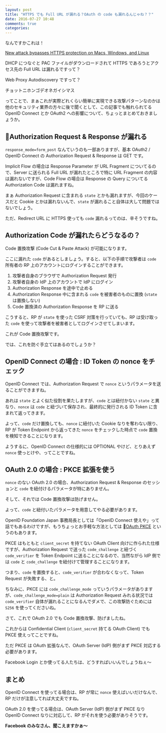 ```yaml
---
layout: post
title: "HTTPS でも Full URL が漏れる？OAuth の code も漏れるんじゃね？？"
date: 2016-07-27 10:48
comments: true
categories: 
---
```


なんですかこれは！

[New attack bypasses HTTPS protection on Macs, Windows, and Linux](http://arstechnica.com/security/2016/07/new-attack-that-cripples-https-crypto-works-on-macs-windows-and-linux/)

DHCP につなぐと PAC ファイルがダウンロードされて HTTPS であろうとアクセス先の Full URL は漏れるですって？

Web Proxy Autodiscovery ですって？

チョットニホンゴデオネガイシマス

ってことで、まぁこれが実際どれくらい簡単に実現できる攻撃パターンなのかは他のセキュリティ業界の方々に後で聞くとして、この記事でも触れられてる OpenID Connect とか OAuth2 への影響について、ちょっとまとめておきましょうか。

## Authorization Request & Response が漏れる

`response_mode=form_post` なんていうのも一部ありますが、基本 OAuth2 / OpenID Connect の Authorization Request & Response は GET です。

Implicit Flow の場合は Response Parameter が URL Fragment についてるので、Server に送られる Full URL が漏れたところで特に URL Fragment の内容は漏れないですが、Code Flow の場合は Response の Query についてる Authorization Code は漏れますね。

まぁ Authorization Request に含まれる `state` とかも漏れますが、今回のケースだと Cookie とかは漏れないんで、`state` が漏れること自体は大して問題ではないでしょう。

ただ、Redirect URL に HTTPS 使っても `code` 漏れるってのは、辛そうですね。

## Authorization Code が漏れたらどうなるの？

Code 置換攻撃 (Code Cut & Paste Attack) が可能になります。

ここに漏れた `code` があるとしましょう。すると、以下の手順で攻撃者は `code` 所有者の RP 上のアカウントにログインすることができます。

1. 攻撃者自身のブラウザで Authorization Request 発行
2. 攻撃者自身の IdP 上のアカウントで IdP にログイン
3. Authorization Response を途中で止める
4. Authorization Response 中に含まれる `code` を被害者のものに置換 (`state` は置換しない)
5. Code 置換済の Authorization Response を RP に送る

こうすると、RP が `state` を使った CSRF 対策を行っていても、RP は受け取った `code` を使って攻撃者を被害者としてログインさせてしまいます。

これが Code 置換攻撃です。

では、これを防ぐ手立てはあるのでしょうか？

<!-- more -->

## OpenID Connect の場合 : ID Token の nonce をチェック

OpenID Connect では、Authorization Request で `nonce` というパラメータを送ることができますね。

あれは `state` とよく似た役割を果たしますが、`code` とは紐付かない `state` と異なり、`nonce` は `code` と紐づいて保存され、最終的に発行される ID Token に含まれて返ってきます。

よって、`code` だけ置換しても、`nonce` に紐付いた Cookie なりを奪わない限り、RP が Token Endpoint から返ってきた `nonce` をチェックした時点で `code` 置換を検知できることになります。

ようするに、OpenID Connect の仕様的には OPTIONAL やけど、とりあえず `nonce` 使っとけや、ってことですね。

## OAuth 2.0 の場合 : PKCE 拡張を使う

`nonce` のない OAuth 2.0 の場合、Authorization Request & Response のセッションと `code` を紐付けるパラメータが特にありません。

そして、それでは Code 置換攻撃は防げません。

よって、`code` と紐付いたパラメータを用意してやる必要があります。

OpenID Foundation Japan 事務局長としては「OpenID Connect 使えや」って話でもあるわけですが、もうちょっとお手軽な方法としては [OAuth PKCE](https://tools.ietf.org/html/rfc7636) というのもあります。

PKCE はもともと `client_secret` を持てない OAuth Client 向けに作られた仕様ですが、Authorization Request で送った `code_challenge` と紐づく `code_verifier` を Token Endpoint に送ることになるので、当然ながら IdP 側では `code` と `code_challenge` を紐付けて管理することになります。

つまり、`code` を置換すると、`code_verifier` が合わなくなって、Token Request が失敗する、と。

ちなみに、PKCE には `code_challenge_mode` っていうパラメータがありますが、`code_challenge_mode=plain` は Authorization Request みれる状況では `code_verifier` 自体が漏れることになるんでダメで、この攻撃防ぐためには `S256` を使ってくださいね。

さて、これで OAuth 2.0 でも Code 置換攻撃、防げましたね。

これからは Confidential Client (`client_secret` 持てる OAuth Client) でも PKCE 使えってことですね。

ただ PKCE は OAuth 拡張なんで、OAuth Server (IdP) 側がまず PKCE 対応する必要があります。

Facebook Login とか使ってる人たちは、どうすればいいんでしょうねぇ〜

## まとめ

OpenID Connect を使ってる場合は、RP が常に `nonce` 使えばいいだけなんで、RP だけが注意してれば大丈夫ですね。

OAuth 2.0 を使ってる場合は、OAuth Server (IdP) 側がまず PKCE なり OpenID Connect なりに対応して、RP がそれを使う必要がありそうです。

**Facebook のみなさん、聞こえますかぁ〜**